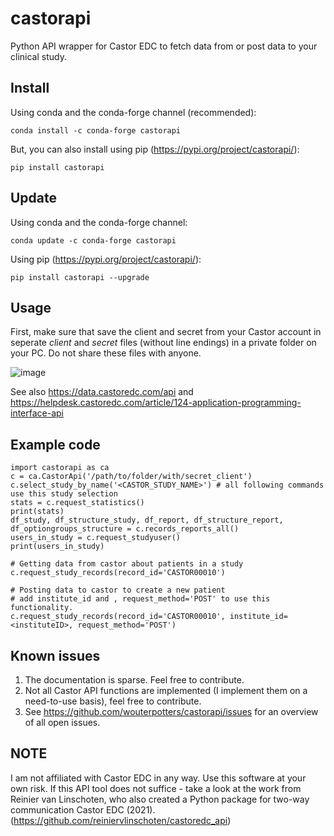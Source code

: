 # castorapi
Python API wrapper for Castor EDC to fetch data from or post data to your clinical study.

## Install
Using conda and the conda-forge channel (recommended):

    conda install -c conda-forge castorapi

But, you can also install using pip (https://pypi.org/project/castorapi/):

    pip install castorapi

## Update
Using conda and the conda-forge channel:

    conda update -c conda-forge castorapi

Using pip (https://pypi.org/project/castorapi/):

    pip install castorapi --upgrade

## Usage
First, make sure that save the client and secret from your Castor account in 
seperate *client* and *secret* files (without line endings) in a private 
folder on your PC. Do not share these files with anyone.

![image](https://user-images.githubusercontent.com/981436/130036568-6209334a-2a8b-4948-9387-7c6c74e0ef08.png)

See also https://data.castoredc.com/api and https://helpdesk.castoredc.com/article/124-application-programming-interface-api

## Example code
    import castorapi as ca
    c = ca.CastorApi('/path/to/folder/with/secret_client')
    c.select_study_by_name('<CASTOR_STUDY_NAME>') # all following commands use this study selection
    stats = c.request_statistics()
    print(stats)
    df_study, df_structure_study, df_report, df_structure_report, df_optiongroups_structure = c.records_reports_all()
    users_in_study = c.request_studyuser()
    print(users_in_study)
    
    # Getting data from castor about patients in a study
    c.request_study_records(record_id='CASTOR00010')
    
    # Posting data to castor to create a new patient
    # add institute_id and , request_method='POST' to use this functionality.
    c.request_study_records(record_id='CASTOR00010', institute_id=<instituteID>, request_method='POST')

## Known issues
1. The documentation is sparse. Feel free to contribute.
2. Not all Castor API functions are implemented (I implement them on a need-to-use basis), feel free to contribute.
3. See https://github.com/wouterpotters/castorapi/issues for an overview of all open issues.

## NOTE
I am not affiliated with Castor EDC in any way. Use this software at your own risk.
If this API tool does not suffice - take a look at the work from Reinier van Linschoten, who also created a Python package for two-way communication Castor EDC (2021). (https://github.com/reiniervlinschoten/castoredc_api)
